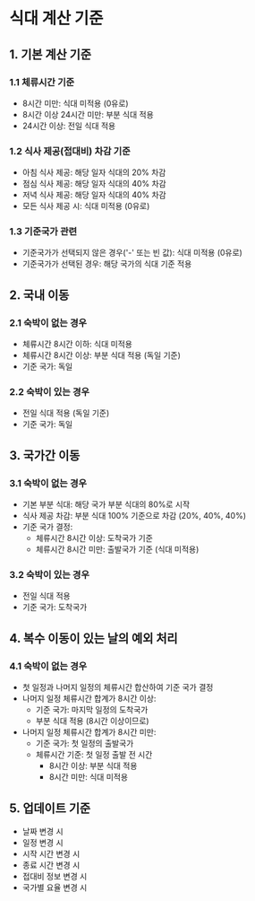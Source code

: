 # 식대 계산 기준

## 1. 기본 계산 기준

### 1.1 체류시간 기준
- 8시간 미만: 식대 미적용 (0유로)
- 8시간 이상 24시간 미만: 부분 식대 적용
- 24시간 이상: 전일 식대 적용

### 1.2 식사 제공(접대비) 차감 기준
- 아침 식사 제공: 해당 일자 식대의 20% 차감
- 점심 식사 제공: 해당 일자 식대의 40% 차감
- 저녁 식사 제공: 해당 일자 식대의 40% 차감
- 모든 식사 제공 시: 식대 미적용 (0유로)

### 1.3 기준국가 관련
- 기준국가가 선택되지 않은 경우('-' 또는 빈 값): 식대 미적용 (0유로)
- 기준국가가 선택된 경우: 해당 국가의 식대 기준 적용

## 2. 국내 이동

### 2.1 숙박이 없는 경우
- 체류시간 8시간 이하: 식대 미적용
- 체류시간 8시간 이상: 부분 식대 적용 (독일 기준)
- 기준 국가: 독일

### 2.2 숙박이 있는 경우
- 전일 식대 적용 (독일 기준)
- 기준 국가: 독일

## 3. 국가간 이동

### 3.1 숙박이 없는 경우
- 기본 부분 식대: 해당 국가 부분 식대의 80%로 시작
- 식사 제공 차감: 부분 식대 100% 기준으로 차감 (20%, 40%, 40%)
- 기준 국가 결정:
  * 체류시간 8시간 이상: 도착국가 기준
  * 체류시간 8시간 미만: 출발국가 기준 (식대 미적용)

### 3.2 숙박이 있는 경우
- 전일 식대 적용
- 기준 국가: 도착국가

## 4. 복수 이동이 있는 날의 예외 처리

### 4.1 숙박이 없는 경우
- 첫 일정과 나머지 일정의 체류시간 합산하여 기준 국가 결정
- 나머지 일정 체류시간 합계가 8시간 이상:
  * 기준 국가: 마지막 일정의 도착국가
  * 부분 식대 적용 (8시간 이상이므로)
- 나머지 일정 체류시간 합계가 8시간 미만:
  * 기준 국가: 첫 일정의 출발국가
  * 체류시간 기준: 첫 일정 출발 전 시간
    - 8시간 이상: 부분 식대 적용
    - 8시간 미만: 식대 미적용

## 5. 업데이트 기준
- 날짜 변경 시
- 일정 변경 시
- 시작 시간 변경 시
- 종료 시간 변경 시
- 접대비 정보 변경 시
- 국가별 요율 변경 시